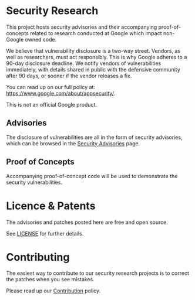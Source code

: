 # Security Research

This project hosts security advisories and their accompanying
proof-of-concepts related to research conducted at Google which impact
non-Google owned code.

We believe that vulnerability disclosure is a two-way street. Vendors,
as well as researchers, must act responsibly. This is why Google adheres
to a 90-day disclosure deadline. We notify vendors of vulnerabilities
immediately, with details shared in public with the defensive community
after 90 days, or sooner if the vendor releases a fix.

You can read up on our full policy at:
https://www.google.com/about/appsecurity/.

This is not an official Google product.

## Advisories

The disclosure of vulnerabilities are all in the form of security
advisories, which can be browsed in the [Security
Advisories](https://github.com/google/security-research/security/advisories?state=published)
page.

## Proof of Concepts

Accompanying proof-of-concept code will be used to demonstrate the
security vulnerabilities.

# Licence & Patents

The advisories and patches posted here are free and open source.

See [LICENSE](https://github.com/google/security-research/blob/master/LICENSE) for
further details.

# Contributing

The easiest way to contribute to our security research projects is to
correct the patches when you see mistakes.

Please read up our
[Contribution](https://github.com/google/security-research/blob/master/CONTRIBUTING.md)
policy.
